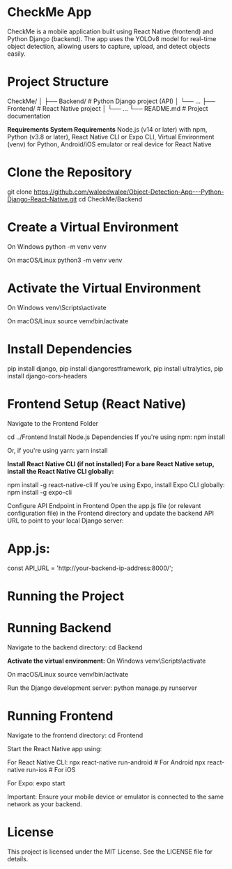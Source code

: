 # CheckMe App

CheckMe is a mobile application built using React Native (frontend) and Python Django (backend). The app uses the YOLOv8 model for real-time object detection, allowing users to capture, upload, and detect objects easily.


# Project Structure
CheckMe/
│
├── Backend/           # Python Django project (API)
│   └── ... 
├── Frontend/          # React Native project
│   └── ...
└── README.md          # Project documentation


**Requirements
System Requirements**
Node.js (v14 or later) with npm,
Python (v3.8 or later),
React Native CLI or Expo CLI,
Virtual Environment (venv) for Python,
Android/iOS emulator or real device for React Native


# Clone the Repository

git clone https://github.com/waleedwalee/Object-Detection-App---Python-Django-React-Native.git
cd CheckMe/Backend


# Create a Virtual Environment

On Windows
python -m venv venv

On macOS/Linux
python3 -m venv venv


# Activate the Virtual Environment

On Windows
venv\Scripts\activate

On macOS/Linux
source venv/bin/activate


# Install Dependencies

pip install django,
pip install djangorestframework,
pip install ultralytics,
pip install django-cors-headers


# Frontend Setup (React Native)

Navigate to the Frontend Folder

cd ../Frontend
Install Node.js Dependencies If you're using npm:
npm install

Or, if you're using yarn:
yarn install


**Install React Native CLI (if not installed) For a bare React Native setup, install the React Native CLI globally:**

npm install -g react-native-cli
If you're using Expo, install Expo CLI globally:
npm install -g expo-cli

Configure API Endpoint in Frontend Open the app.js file (or relevant configuration file) in the Frontend directory and update the backend API URL to point to your local Django server:

# App.js:

const API_URL = 'http://your-backend-ip-address:8000/';


# Running the Project

# Running Backend
Navigate to the backend directory:
cd Backend

**Activate the virtual environment:**
On Windows
venv\Scripts\activate

On macOS/Linux
source venv/bin/activate

Run the Django development server:
python manage.py runserver


# Running Frontend
Navigate to the frontend directory:
cd Frontend

Start the React Native app using:

For React Native CLI:
npx react-native run-android  # For Android
npx react-native run-ios      # For iOS

For Expo:
expo start

Important: Ensure your mobile device or emulator is connected to the same network as your backend.

# License
This project is licensed under the MIT License. See the LICENSE file for details.

